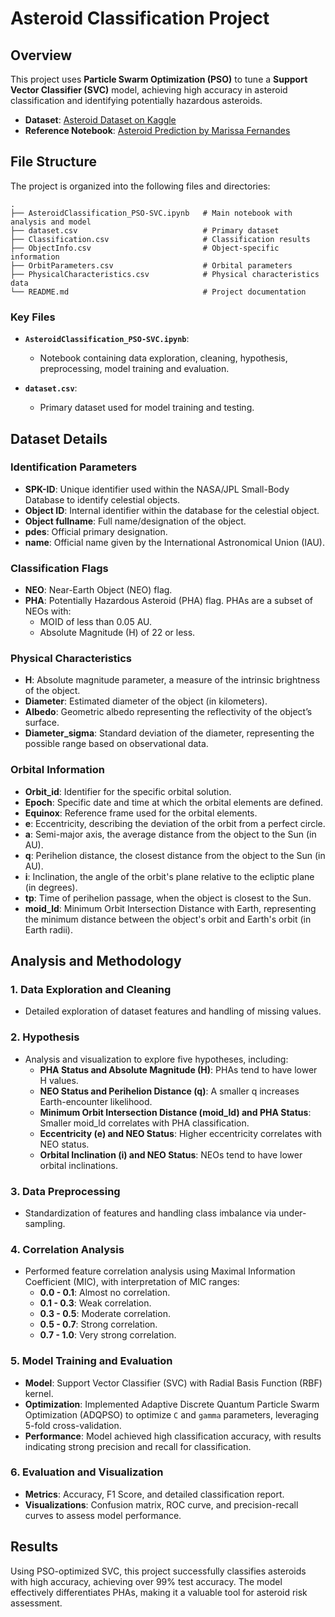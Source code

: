# Asteroid Classification Project

## Overview

This project uses **Particle Swarm Optimization (PSO)** to tune a **Support Vector Classifier (SVC)** model, achieving high accuracy in asteroid classification and identifying potentially hazardous asteroids.

- **Dataset**: [Asteroid Dataset on Kaggle](https://www.kaggle.com/datasets/sakhawat18/asteroid-dataset/data)
- **Reference Notebook**: [Asteroid Prediction by Marissa Fernandes](https://www.kaggle.com/code/marissafernandes/asteroid-prediction)

## File Structure

The project is organized into the following files and directories:

```plaintext
.
├── AsteroidClassification_PSO-SVC.ipynb   # Main notebook with analysis and model
├── dataset.csv                            # Primary dataset
├── Classification.csv                     # Classification results
├── ObjectInfo.csv                         # Object-specific information
├── OrbitParameters.csv                    # Orbital parameters
├── PhysicalCharacteristics.csv            # Physical characteristics data
└── README.md                              # Project documentation
```

### Key Files

- **`AsteroidClassification_PSO-SVC.ipynb`**: 
  - Notebook containing data exploration, cleaning, hypothesis, preprocessing, model training and evaluation.

- **`dataset.csv`**: 
  - Primary dataset used for model training and testing.
 
## Dataset Details

### Identification Parameters

- **SPK-ID**: Unique identifier used within the NASA/JPL Small-Body Database to identify celestial objects.
- **Object ID**: Internal identifier within the database for the celestial object.
- **Object fullname**: Full name/designation of the object.
- **pdes**: Official primary designation.
- **name**: Official name given by the International Astronomical Union (IAU).

### Classification Flags

- **NEO**: Near-Earth Object (NEO) flag.
- **PHA**: Potentially Hazardous Asteroid (PHA) flag. PHAs are a subset of NEOs with:
  - MOID of less than 0.05 AU.
  - Absolute Magnitude (H) of 22 or less.

### Physical Characteristics

- **H**: Absolute magnitude parameter, a measure of the intrinsic brightness of the object.
- **Diameter**: Estimated diameter of the object (in kilometers).
- **Albedo**: Geometric albedo representing the reflectivity of the object’s surface.
- **Diameter_sigma**: Standard deviation of the diameter, representing the possible range based on observational data.

### Orbital Information

- **Orbit_id**: Identifier for the specific orbital solution.
- **Epoch**: Specific date and time at which the orbital elements are defined.
- **Equinox**: Reference frame used for the orbital elements.
- **e**: Eccentricity, describing the deviation of the orbit from a perfect circle.
- **a**: Semi-major axis, the average distance from the object to the Sun (in AU).
- **q**: Perihelion distance, the closest distance from the object to the Sun (in AU).
- **i**: Inclination, the angle of the orbit's plane relative to the ecliptic plane (in degrees).
- **tp**: Time of perihelion passage, when the object is closest to the Sun.
- **moid_ld**: Minimum Orbit Intersection Distance with Earth, representing the minimum distance between the object's orbit and Earth's orbit (in Earth radii).

## Analysis and Methodology

### 1. Data Exploration and Cleaning
   - Detailed exploration of dataset features and handling of missing values.

### 2. Hypothesis
   - Analysis and visualization to explore five hypotheses, including:
     - **PHA Status and Absolute Magnitude (H)**: PHAs tend to have lower H values.
     - **NEO Status and Perihelion Distance (q)**: A smaller q increases Earth-encounter likelihood.
     - **Minimum Orbit Intersection Distance (moid_ld) and PHA Status**: Smaller moid_ld correlates with PHA classification.
     - **Eccentricity (e) and NEO Status**: Higher eccentricity correlates with NEO status.
     - **Orbital Inclination (i) and NEO Status**: NEOs tend to have lower orbital inclinations.

### 3. Data Preprocessing
   - Standardization of features and handling class imbalance via under-sampling.

### 4. Correlation Analysis
   - Performed feature correlation analysis using Maximal Information Coefficient (MIC), with interpretation of MIC ranges:
     - **0.0 - 0.1**: Almost no correlation.
     - **0.1 - 0.3**: Weak correlation.
     - **0.3 - 0.5**: Moderate correlation.
     - **0.5 - 0.7**: Strong correlation.
     - **0.7 - 1.0**: Very strong correlation.

### 5. Model Training and Evaluation

   - **Model**: Support Vector Classifier (SVC) with Radial Basis Function (RBF) kernel.
   - **Optimization**: Implemented Adaptive Discrete Quantum Particle Swarm Optimization (ADQPSO) to optimize `C` and `gamma` parameters, leveraging 5-fold cross-validation.
   - **Performance**: Model achieved high classification accuracy, with results indicating strong precision and recall for classification.

### 6. Evaluation and Visualization
   - **Metrics**: Accuracy, F1 Score, and detailed classification report.
   - **Visualizations**: Confusion matrix, ROC curve, and precision-recall curves to assess model performance.

## Results

Using PSO-optimized SVC, this project successfully classifies asteroids with high accuracy, achieving over 99% test accuracy. The model effectively differentiates PHAs, making it a valuable tool for asteroid risk assessment.
